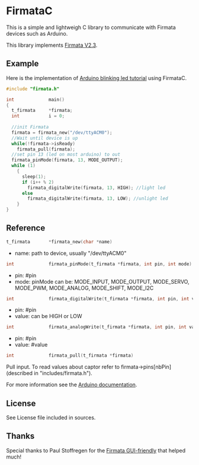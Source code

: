 FirmataC
========

This is a simple and lightweigh C library to communicate with Firmata devices such as Arduino.

This library implements [Firmata V2.3](http://firmata.org/wiki/Protocol).

Example
-------

Here is the implementation of [Arduino blinking led tutorial](http://arduino.cc/en/Tutorial/Blink?from=Tutorial.BlinkingLED) using FirmataC.

```C
#include "firmata.h"

int             main()
{
  t_firmata     *firmata;
  int           i = 0;
  
  //init Firmata
  firmata = firmata_new("/dev/ttyACM0");
  //Wait until device is up 
  while(!firmata->isReady)
    firmata_pull(firmata);
  //set pin 13 (led on most arduino) to out  
  firmata_pinMode(firmata, 13, MODE_OUTPUT); 
  while (1)
    {
      sleep(1);
      if (i++ % 2)
        firmata_digitalWrite(firmata, 13, HIGH); //light led
      else
        firmata_digitalWrite(firmata, 13, LOW);	//unlight led 
    }
}

```
Reference
---------
```C
t_firmata       *firmata_new(char *name)
```
* name: path to device, usually "/dev/ttyACM0"

```C
int             firmata_pinMode(t_firmata *firmata, int pin, int mode)
```
* pin: #pin
* mode: pinMode can be: MODE_INPUT, MODE_OUTPUT, MODE_SERVO, MODE_PWM, MODE_ANALOG, MODE_SHIFT, MODE_I2C 

```C
int             firmata_digitalWrite(t_firmata *firmata, int pin, int value)
```

* pin: #pin
* value: can be HIGH or LOW

```C
int             firmata_analogWrite(t_firmata *firmata, int pin, int value)
```
* pin: #pin
* value: #value

```C
int             firmata_pull(t_firmata *firmata)
```
Pull input. To read values about captor refer to firmata->pins\[nbPin] (described in "includes/firmata.h").

For more information see the [Arduino documentation](http://arduino.cc/en/Reference/HomePage).


License
-------

See License file included in sources.

Thanks
------

Special thanks to Paul Stoffregen for the [Firmata GUI-friendly](http://firmata.org/wiki/Main_Page) that helped much!
